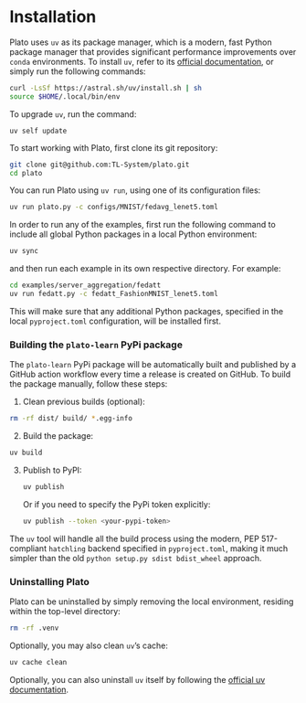 # Installation

Plato uses `uv` as its package manager, which is a modern, fast Python package manager that provides significant performance improvements over `conda` environments. To install `uv`, refer to its [official documentation](https://docs.astral.sh/uv/getting-started/installation/), or simply run the following commands:

```bash
curl -LsSf https://astral.sh/uv/install.sh | sh
source $HOME/.local/bin/env
```

To upgrade `uv`, run the command:

```
uv self update
```

To start working with Plato, first clone its git repository:

```bash
git clone git@github.com:TL-System/plato.git
cd plato
```

You can run Plato using `uv run`, using one of its configuration files:

```bash
uv run plato.py -c configs/MNIST/fedavg_lenet5.toml
```

In order to run any of the examples, first run the following command to include all global Python packages in a local Python environment:

```bash
uv sync
```

and then run each example in its own respective directory. For example:

```bash
cd examples/server_aggregation/fedatt
uv run fedatt.py -c fedatt_FashionMNIST_lenet5.toml
```

This will make sure that any additional Python packages, specified in the local `pyproject.toml` configuration, will be installed first.

### Building the `plato-learn` PyPi package

The `plato-learn` PyPi package will be automatically built and published by a GitHub action workflow every time a release is created on GitHub. To build the package manually, follow these steps:

1. Clean previous builds (optional):
```bash
rm -rf dist/ build/ *.egg-info
```

2. Build the package:
```bash
uv build
```

3. Publish to PyPI:
    ```bash
    uv publish
    ```

    Or if you need to specify the PyPi token explicitly:
    ```bash
    uv publish --token <your-pypi-token>
    ```

The `uv` tool will handle all the build process using the modern, PEP 517-compliant `hatchling` backend specified in `pyproject.toml`, making it much simpler than the old `python setup.py sdist bdist_wheel` approach.

### Uninstalling Plato

Plato can be uninstalled by simply removing the local environment, residing within the top-level directory:

```bash
rm -rf .venv
```

Optionally, you may also clean `uv`’s cache:

```bash
uv cache clean
```

Optionally, you can also uninstall `uv` itself by following the [official uv documentation](https://docs.astral.sh/uv/getting-started/installation/#uninstallation).
